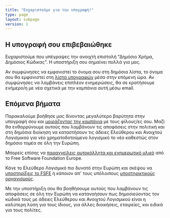 ```yaml
---
title: "Ευχαριστούμε για την υπογραφή!"
type: page
layout: subpage
version: 1
---
```


## Η υπογραφή σου επιβεβαιώθηκε

Ευχαριστούμε που υπέγραψες την ανοιχτή επιστολή "Δημόσιο Χρήμα, Δημόσιος Κώδικας". Η υποστήριξη σου σημαίνει πολλά για μας.

Αν συμφώνησες να εμφανιστεί το όνομα σου στη δημόσια λίστα, το όνομα σου θα εμφανιστεί στη [λίστα υπογραφών](../all-signatures) μέσα στην επόμενη ώρα. Αν συμφώνησες να λαμβάνεις επιπλέον ενημερώσεις, θα σε κρατήσουμε ενήμερο/η με νέα σχετικά με την καμπάνια αυτή μέσω email.

## Επόμενα βήματα

Παρακαλούμε βοήθησε μας δίνοντας μεγαλύτερο βαρύτητα στην υπογραφή σου και [μοιράζοντας την καμπάνια](../../#spread) με τους φίλους/ες σου. Μαζί θα ενθαρρύνουμε αυτούς που λαμβάνουν τις αποφάσεις στην πολιτική και στη δημόσια διοίκηση να καταστήσουν τις άδειες Ελεύθερου και Ανοιχτού Λογισμικού για νέο χρηματοδοτούμενο λογισμικό το νέο καθεστώς στον δημόσιο τομέα σε όλη την Ευρώπη.

Μπορείς επίσης να [παραγγείλεις αυτοκόλλητα και ενημερωτικό υλικό](https://fsfe.org/promo#pmpc) από το Free Software Foundation Europe.

Κάνε το Ελεύθερο Λογισμικό πιο δυνατό στην Ευρώπη και σκέψου να [υποστηρίξεις το FSFE](https://fsfe.org/donate/?pmpc) ή κάποιον απ' τους υπόλοιπους [υποστηρικτικούς οργανισμούς](../../#organisations).

Με την υποστήριξη σου θα βοηθήσουμε αυτούς που λαμβάνουν τις αποφάσεις σε όλη την Ευρώπη να κατανοήσουν πως δημοσιεύοντας τον κώδικά τους με άδειες Ελεύθερου και Ανοιχτού Λογισμικού είναι η καλύτερη λύση για τους ίδιους, για άλλες διοικήσεις, εταιρείες, και ειδικά για τους πολίτες.
